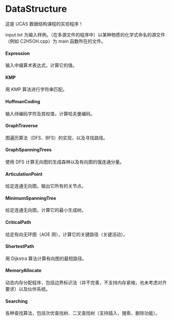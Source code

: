 # DataStructure

这是 UCAS 数据结构课程的实验程序！

input.txt 为输入样例。（在多源文件的程序中）以某种物质的化学式命名的源文件（例如 C2H5OH.cpp）为 main 函数所在的文件。

#### Expression

输入中缀算术表达式，计算它的值。

#### KMP

用 KMP 算法进行字符串匹配。

#### HuffmanCoding

输入待编码字符及其权值，计算哈夫曼编码。

#### GraphTraverse

图遍历算法（DFS、BFS）的实现，以及寻找路径。

#### GraphSpanningTrees

使用 DFS 计算无向图的生成森林以及有向图的强连通分量。

#### ArticulationPoint

给定连通无向图，输出它所有的关节点。

#### MinimumSpanningTree

给定连通无向图，计算它的最小生成树。

#### CriticalPath

给定有向无环图（AOE 网），计算它的关键路径（关键活动）。

#### ShortestPath

用 Dijkstra 算法计算有向图的最短路径。

#### MemoryAllocate

动态内存分配程序，包括边界标识法（并不完善，不支持内存紧缩，也未考虑对齐要求）以及伙伴系统。

#### Searching

各种查找算法，包括次优查找树、二叉查找树（支持插入、搜索、删除功能）。